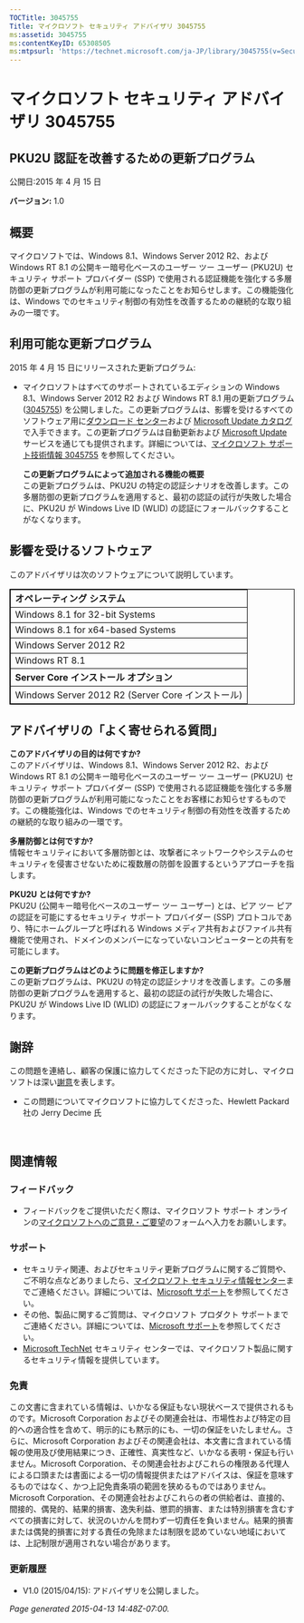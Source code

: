 ```yaml
---
TOCTitle: 3045755
Title: マイクロソフト セキュリティ アドバイザリ 3045755
ms:assetid: 3045755
ms:contentKeyID: 65308505
ms:mtpsurl: 'https://technet.microsoft.com/ja-JP/library/3045755(v=Security.10)'
---
```


マイクロソフト セキュリティ アドバイザリ 3045755
================================================

PKU2U 認証を改善するための更新プログラム
----------------------------------------

公開日:2015 年 4 月 15 日

**バージョン:** 1.0

概要
----

<span id="sectionToggle0"></span>
マイクロソフトでは、Windows 8.1、Windows Server 2012 R2、および Windows RT 8.1 の公開キー暗号化ベースのユーザー ツー ユーザー (PKU2U) セキュリティ サポート プロバイダー (SSP) で使用される認証機能を強化する多層防御の更新プログラムが利用可能になったことをお知らせします。この機能強化は、Windows でのセキュリティ制御の有効性を改善するための継続的な取り組みの一環です。

利用可能な更新プログラム
------------------------

<span id="sectionToggle1"></span>
2015 年 4 月 15 日にリリースされた更新プログラム:

-   マイクロソフトはすべてのサポートされているエディションの Windows 8.1、Windows Server 2012 R2 および Windows RT 8.1 用の更新プログラム ([3045755](http://support.microsoft.com/ja-jp/kb/3045755)) を公開しました。この更新プログラムは、影響を受けるすべてのソフトウェア用に[ダウンロード センター](https://www.microsoft.com/ja-jp/download/default.aspx)および [Microsoft Update カタログ](http://catalog.update.microsoft.com/v7/site/install.aspx)で入手できます。この更新プログラムは自動更新および [Microsoft Update](http://go.microsoft.com/fwlink/?linkid=40747) サービスを通じても提供されます。詳細については、[マイクロソフト サポート技術情報 3045755](http://support.microsoft.com/ja-jp/kb/3045755) を参照してください。

    **この更新プログラムによって追加される機能の概要**  
    この更新プログラムは、PKU2U の特定の認証シナリオを改善します。この多層防御の更新プログラムを適用すると、最初の認証の試行が失敗した場合に、PKU2U が Windows Live ID (WLID) の認証にフォールバックすることがなくなります。

影響を受けるソフトウェア
------------------------

<span id="sectionToggle2"></span>
このアドバイザリは次のソフトウェアについて説明しています。

<p> </p> 
<table style="border:1px solid black;">
<colgroup>
<col width="100%" />
</colgroup>
<tbody>
<tr class="odd">
<td style="border:1px solid black;"><strong>オペレーティング システム</strong></td>
</tr>
<tr class="even">
<td style="border:1px solid black;">Windows 8.1 for 32-bit Systems</td>
</tr>
<tr class="odd">
<td style="border:1px solid black;">Windows 8.1 for x64-based Systems</td>
</tr>
<tr class="even">
<td style="border:1px solid black;">Windows Server 2012 R2</td>
</tr>
<tr class="odd">
<td style="border:1px solid black;">Windows RT 8.1</td>
</tr>
<tr class="even">
<td style="border:1px solid black;"><strong>Server Core インストール オプション</strong></td>
</tr>
<tr class="odd">
<td style="border:1px solid black;">Windows Server 2012 R2 (Server Core インストール)</td>
</tr>
</tbody>
</table>
  
アドバイザリの「よく寄せられる質問」  
------------------------------------
  
<span id="sectionToggle3"></span>
**このアドバイザリの目的は何ですか?**  
このアドバイザリは、Windows 8.1、Windows Server 2012 R2、および Windows RT 8.1 の公開キー暗号化ベースのユーザー ツー ユーザー (PKU2U) セキュリティ サポート プロバイダー (SSP) で使用される認証機能を強化する多層防御の更新プログラムが利用可能になったことをお客様にお知らせするものです。この機能強化は、Windows でのセキュリティ制御の有効性を改善するための継続的な取り組みの一環です。
  
**多層防御とは何ですか?**  
情報セキュリティにおいて多層防御とは、攻撃者にネットワークやシステムのセキュリティを侵害させないために複数層の防御を設置するというアプローチを指します。
  
**PKU2U とは何ですか?**   
PKU2U (公開キー暗号化ベースのユーザー ツー ユーザー) とは、ピア ツー ピアの認証を可能にするセキュリティ サポート プロバイダー (SSP) プロトコルであり、特にホームグループと呼ばれる Windows メディア共有およびファイル共有機能で使用され、ドメインのメンバーになっていないコンピューターとの共有を可能にします。
  
**この更新プログラムはどのように問題を修正しますか?**  
この更新プログラムは、PKU2U の特定の認証シナリオを改善します。この多層防御の更新プログラムを適用すると、最初の認証の試行が失敗した場合に、PKU2U が Windows Live ID (WLID) の認証にフォールバックすることがなくなります。
  
謝辞  
----
  
<span id="sectionToggle4"></span>
この問題を連絡し、顧客の保護に協力してくださった下記の方に対し、マイクロソフトは深い[謝意](http://go.microsoft.com/fwlink/?linkid=21127)を表します。
  
-   この問題についてマイクロソフトに協力してくださった、Hewlett Packard 社の Jerry Decime 氏
  
　  
関連情報  
--------
  
<span id="sectionToggle4"></span>
### フィードバック
  
-   フィードバックをご提供いただく際は、マイクロソフト サポート オンラインの[マイクロソフトへのご意見・ご要望](http://support.microsoft.com/ja-jp/kb/?scid=sw;en;1257&amp;showpage=1&amp;ws=technet&amp;sd=tech)のフォームへ入力をお願いします。
  
### サポート
  
-   セキュリティ関連、およびセキュリティ更新プログラムに関するご質問や、ご不明な点などありましたら、[マイクロソフト セキュリティ情報センター](https://consumersecuritysupport.microsoft.com/default.aspx?mkt=ja-jp)までご連絡ください。詳細については、[Microsoft サポート](http://support.microsoft.com/?ln=ja)を参照してください。  
-   その他、製品に関するご質問は、マイクロソフト プロダクト サポートまでご連絡ください。詳細については、[Microsoft サポート](http://go.microsoft.com/fwlink/?linkid=21155)を参照してください。  
-   [Microsoft TechNet](http://technet.microsoft.com/ja-jp/security/default.aspx) セキュリティ センターでは、マイクロソフト製品に関するセキュリティ情報を提供しています。
  
### 免責
  
この文書に含まれている情報は、いかなる保証もない現状ベースで提供されるものです。Microsoft Corporation およびその関連会社は、市場性および特定の目的への適合性を含めて、明示的にも黙示的にも、一切の保証をいたしません。さらに、Microsoft Corporation およびその関連会社は、本文書に含まれている情報の使用及び使用結果につき、正確性、真実性など、いかなる表明・保証も行いません。Microsoft Corporation、その関連会社およびこれらの権限ある代理人による口頭または書面による一切の情報提供またはアドバイスは、保証を意味するものではなく、かつ上記免責条項の範囲を狭めるものではありません。Microsoft Corporation、その関連会社およびこれらの者の供給者は、直接的、間接的、偶発的、結果的損害、逸失利益、懲罰的損害、または特別損害を含むすべての損害に対して、状況のいかんを問わず一切責任を負いません。結果的損害または偶発的損害に対する責任の免除または制限を認めていない地域においては、上記制限が適用されない場合があります。
  
### 更新履歴
  
-   V1.0 (2015/04/15): アドバイザリを公開しました。
  
*Page generated 2015-04-13 14:48Z-07:00.*